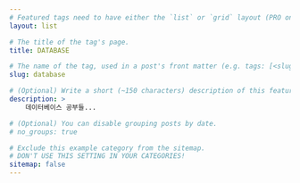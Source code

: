 ```yaml
---
# Featured tags need to have either the `list` or `grid` layout (PRO only).
layout: list

# The title of the tag's page.
title: DATABASE

# The name of the tag, used in a post's front matter (e.g. tags: [<slug>]).
slug: database

# (Optional) Write a short (~150 characters) description of this featured tag.
description: >
    데이터베이스 공부들...

# (Optional) You can disable grouping posts by date.
# no_groups: true

# Exclude this example category from the sitemap.
# DON'T USE THIS SETTING IN YOUR CATEGORIES!
sitemap: false
---
```


